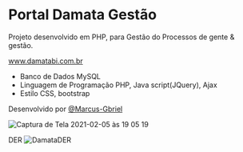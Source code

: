 # Portal Damata Gestão
Projeto desenvolvido em PHP, para Gestão do Processos de gente & gestão.

<a href="https://damataleo.com.br">www.damatabi.com.br</a>

- Banco de Dados MySQL
- Linguagem de Programação PHP, Java script(JQuery), Ajax
- Estilo CSS, bootstrap

Desenvolvido por <a href="https://github.com/Marcus-Gbriel">@Marcus-Gbriel</a>

![Captura de Tela 2021-02-05 às 19 05 19](https://user-images.githubusercontent.com/51893051/107094855-8798a900-67e6-11eb-8253-fa80e9db0d29.png)

DER
![DamataDER](https://user-images.githubusercontent.com/51893051/115979424-42218780-a55c-11eb-87fd-e00850fba179.png) 
